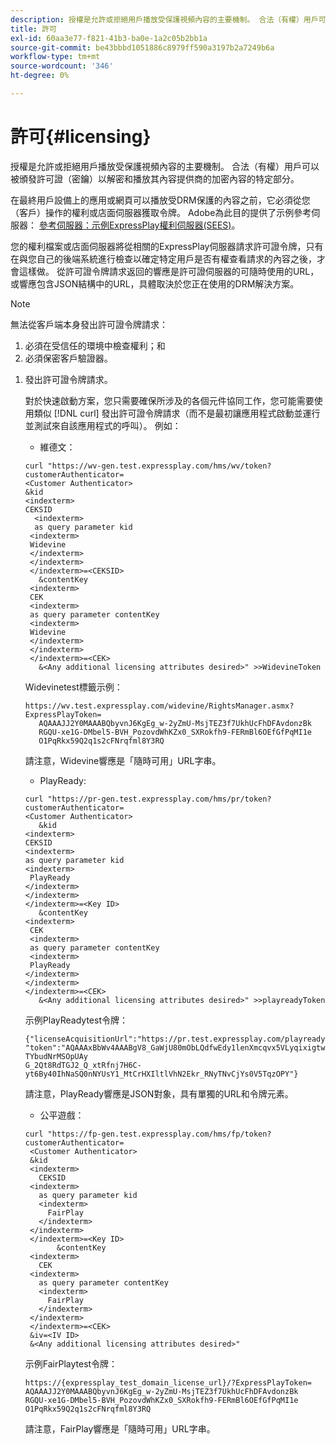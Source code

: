 ```yaml
---
description: 授權是允許或拒絕用戶播放受保護視頻內容的主要機制。 合法（有權）用戶可以被頒發許可證（密鑰）以解密和播放其內容提供商的加密內容的特定部分。
title: 許可
exl-id: 60aa3e77-f821-41b3-ba0e-1a2c05b2bb1a
source-git-commit: be43bbbd1051886c8979ff590a3197b2a7249b6a
workflow-type: tm+mt
source-wordcount: '346'
ht-degree: 0%

---
```


# 許可{#licensing}

授權是允許或拒絕用戶播放受保護視頻內容的主要機制。 合法（有權）用戶可以被頒發許可證（密鑰）以解密和播放其內容提供商的加密內容的特定部分。

在最終用戶設備上的應用或網頁可以播放受DRM保護的內容之前，它必須從您（客戶）操作的權利或店面伺服器獲取令牌。 Adobe為此目的提供了示例參考伺服器： [參考伺服器：示例ExpressPlay權利伺服器(SEES)](../../multi-drm-workflows/feature-topics/sees-reference-server.md)。

您的權利檔案或店面伺服器將從相關的ExpressPlay伺服器請求許可證令牌，只有在與您自己的後端系統進行檢查以確定特定用戶是否有權查看請求的內容之後，才會這樣做。 從許可證令牌請求返回的響應是許可證伺服器的可隨時使用的URL，或響應包含JSON結構中的URL，具體取決於您正在使用的DRM解決方案。

>[!NOTE]
>
>無法從客戶端本身發出許可證令牌請求：
>1. 必須在受信任的環境中檢查權利；和
>1. 必須保密客戶驗證器。


1. 發出許可證令牌請求。

   對於快速啟動方案，您只需要確保所涉及的各個元件協同工作，您可能需要使用類似 [!DNL curl] 發出許可證令牌請求（而不是最初讓應用程式啟動並運行並測試來自該應用程式的呼叫）。 例如：

   * 維德文：

   ```
   curl "https://wv-gen.test.expressplay.com/hms/wv/token?customerAuthenticator= 
   <Customer Authenticator> 
   &kid 
   <indexterm>
   CEKSID 
     <indexterm>
     as query parameter kid 
    <indexterm>
    Widevine 
    </indexterm> 
    </indexterm> 
    </indexterm>=<CEKSID> 
      &contentKey 
    <indexterm>
    CEK 
    <indexterm>
    as query parameter contentKey 
    <indexterm>
    Widevine 
    </indexterm> 
    </indexterm> 
    </indexterm>=<CEK> 
      &<Any additional licensing attributes desired>" >>WidevineToken 
   ```

   Widevinetest標籤示例：

   ```
   https://wv.test.expressplay.com/widevine/RightsManager.asmx?ExpressPlayToken= 
      AQAAAJJ2Y0MAAABQbyvnJ6KgEg_w-2yZmU-MsjTEZ3f7UkhUcFhDFAvdonzBk 
      RGQU-xe1G-DMbel5-BVH_PozovdWhKZx0_SXRokfh9-FERmBl6OEfGfPqMI1e 
      O1PqRkx59Q2q1s2cFNrqfml8Y3RQ 
   ```

   請注意，Widevine響應是「隨時可用」URL字串。

   * PlayReady:

   ```
   curl "https://pr-gen.test.expressplay.com/hms/pr/token?customerAuthenticator= 
   <Customer Authenticator> 
      &kid 
   <indexterm>
   CEKSID 
   <indexterm>
   as query parameter kid 
   <indexterm>
    PlayReady 
   </indexterm> 
   </indexterm> 
   </indexterm>=<Key ID> 
      &contentKey 
   <indexterm>
    CEK 
    <indexterm>
    as query parameter contentKey 
    <indexterm>
    PlayReady 
   </indexterm> 
   </indexterm> 
   </indexterm>=<CEK> 
      &<Any additional licensing attributes desired>" >>playreadyToken
   ```

   示例PlayReadytest令牌：

   ```
   {"licenseAcquisitionUrl":"https://pr.test.expressplay.com/playready/RightsManager.asmx", 
   "token":"AQAAAxBbWv4AAABgV8_GaWjU80mObLQdfwEdy1lenXmcqvx5VLyqixigtwXLthzjPxq9QDT-TYbudNrMSOpUAy 
   G_2Qt8RdTGJ2_Q_xtRfnj7H6C-yt6By40IhNaSQ0nNYUsY1_MtCrHXIltlVhN2Ekr_RNyTNvCjYs0V5TqzOPY"} 
   ```

   請注意，PlayReady響應是JSON對象，具有單獨的URL和令牌元素。

   * 公平遊戲：

   ```
   curl "https://fp-gen.test.expressplay.com/hms/fp/token?customerAuthenticator= 
    <Customer Authenticator> 
    &kid 
    <indexterm>
      CEKSID 
    <indexterm>
      as query parameter kid 
      <indexterm>
        FairPlay 
      </indexterm> 
    </indexterm> 
    </indexterm>=<Key ID> 
          &contentKey 
    <indexterm>
      CEK 
    <indexterm>
      as query parameter contentKey 
      <indexterm>
        FairPlay 
      </indexterm> 
    </indexterm> 
    </indexterm>=<CEK> 
    &iv=<IV ID> 
    &<Any additional licensing attributes desired>"
   ```

   示例FairPlaytest令牌：

   ```
   https://{expressplay_test_domain_license_url}/?ExpressPlayToken= 
   AQAAAJJ2Y0MAAABQbyvnJ6KgEg_w-2yZmU-MsjTEZ3f7UkhUcFhDFAvdonzBk 
   RGQU-xe1G-DMbel5-BVH_PozovdWhKZx0_SXRokfh9-FERmBl6OEfGfPqMI1e 
   O1PqRkx59Q2q1s2cFNrqfml8Y3RQ
   ```

   請注意，FairPlay響應是「隨時可用」URL字串。
